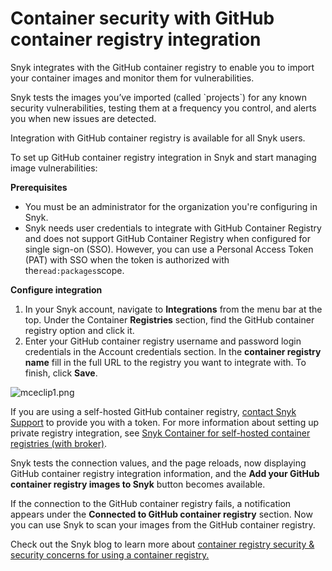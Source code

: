 # Container security with GitHub container registry integration

Snyk integrates with the GitHub container registry to enable you to import your container images and monitor them for vulnerabilities.

Snyk tests the images you’ve imported (called \`projects\`) for any known security vulnerabilities, testing them at a frequency you control, and alerts you when new issues are detected.

Integration with GitHub container registry is available for all Snyk users.

To set up GitHub container registry integration in Snyk and start managing image vulnerabilities:

**Prerequisites**

* You must be an administrator for the organization you're configuring in Snyk.
* Snyk needs user credentials to integrate with GitHub Container Registry and does not support GitHub Container Registry when configured for single sign-on (SSO). However, you can use a Personal Access Token (PAT) with SSO when the token is authorized with the`read:packages`scope.

**Configure integration**

1. In your Snyk account, navigate to **Integrations** from the menu bar at the top. Under the Container **Registries** section, find the GitHub container registry option and click it.
2. Enter your GitHub container registry username and password login credentials in the Account credentials section. In the **container registry name** fill in the full URL to the registry you want to integrate with. To finish, click **Save**.

![mceclip1.png](../../../../.gitbook/assets/mceclip1-4-.png)

If you are using a self-hosted GitHub container registry, [contact Snyk Support](https://support.snyk.io/hc/en-us/requests/new) to provide you with a token. For more information about setting up private registry integration, see [Snyk Container for self-hosted container registries (with broker)](../../../integrate-self-hosted-container-registries.md).

Snyk tests the connection values, and the page reloads, now displaying GitHub container registry integration information, and the **Add your GitHub container registry images to Snyk** button becomes available.

If the connection to the GitHub container registry fails, a notification appears under the **Connected to GitHub container registry** section. Now you can use Snyk to scan your images from the GitHub container registry.

Check out the Snyk blog to learn more about [container registry security & security concerns for using a container registry.](https://snyk.io/learn/container-security/container-registry-security/)
